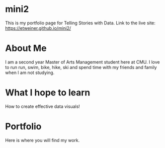 # mini2
This is my portfolio page for Telling Stories with Data.
Link to the live site: https://etweiner.github.io/mini2/ 


# About Me
I am a second year Master of Arts Management student here at CMU. I love to run run, swim, bike, hike, ski and spend time with my friends and family when I am not studying. 


# What I hope to learn
How to create effective data visuals!


# Portfolio
Here is where you will find my work. 
